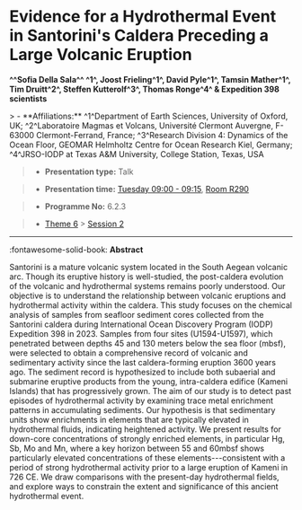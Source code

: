 # Evidence for a Hydrothermal Event in Santorini's Caldera Preceding a Large Volcanic Eruption

**^^Sofia Della Sala^^ ^1^, Joost Frieling^1^, David Pyle^1^, Tamsin Mather^1^, Tim Druitt^2^, Steffen Kutterolf^3^, Thomas Ronge^4^ & Expedition 398 scientists**

<!-- more -->> - **Affiliations:** ^1^Department of Earth Sciences, University of Oxford, UK; ^2^Laboratoire Magmas et Volcans, Université Clermont Auvergne, F-63000 Clermont-Ferrand, France; ^3^Research Division 4: Dynamics of the Ocean Floor, GEOMAR Helmholtz Centre for Ocean Research Kiel, Germany; ^4^JRSO-IODP at Texas A&M University, College Station, Texas, USA 

> - **Presentation type:** Talk

> - **Presentation time:** [Tuesday 09:00 - 09:15](../sessions_comparison.md#__tabbed_2_4), [Room R290](../maps_venue.md#__tabbed_1_1)

> - **Programme No:** 6.2.3

> - [Theme 6](../theme6.md) > [Session 2](../sessions/session-6-2.md)

--- 

:fontawesome-solid-book: **Abstract**

Santorini is a mature volcanic system located in the South Aegean volcanic arc. Though its eruptive history is well-studied, the post-caldera evolution of the volcanic and hydrothermal systems remains poorly understood. Our objective is to understand the relationship between volcanic eruptions and hydrothermal activity within the caldera.
This study focuses on the chemical analysis of samples from seafloor sediment cores collected from the Santorini caldera during International Ocean Discovery Program (IODP) Expedition 398 in 2023. Samples from four sites (U1594-U1597), which penetrated between depths 45 and 130 meters below the sea floor (mbsf), were selected to obtain a comprehensive record of volcanic and sedimentary activity since the last caldera-forming eruption 3600 years ago. The sediment record is hypothesized to include both subaerial and submarine eruptive products from the young, intra-caldera edifice (Kameni Islands) that has progressively grown.
The aim of our study is to detect past episodes of hydrothermal activity by examining trace metal enrichment patterns in accumulating sediments. Our hypothesis is that sedimentary units show enrichments in elements that are typically elevated in hydrothermal fluids, indicating heightened activity. We present results for down-core concentrations of strongly enriched elements, in particular Hg, Sb, Mo and Mn, where a key horizon between 55 and 60mbsf shows particularly elevated concentrations of these elements---consistent with a period of strong hydrothermal activity prior to a large eruption of Kameni in 726 CE. We draw comparisons with the present-day hydrothermal fields, and explore ways to constrain the extent and significance of this ancient hydrothermal event.

